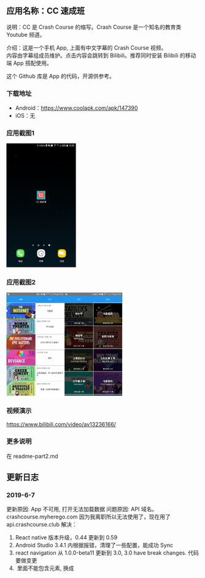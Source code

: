 ## 应用名称：CC 速成班
说明：CC 是 Crash Course 的缩写。Crash Course 是一个知名的教育类 Youtube 频道。

介绍：这是一个手机 App, 上面有中文字幕的 Crash Course 视频。  
内容由字幕组成员维护。点击内容会跳转到 Bilibili。推荐同时安装 Bilibili 的移动端 App 搭配使用。     

这个 Github 库是 App 的代码，开源供参考。   

### 下载地址
* Android：https://www.coolapk.com/apk/147390
* iOS：无

### 应用截图1
<img src="/unrelated-stuff/ss.png" width="36%">

### 应用截图2
<img src="/unrelated-stuff/tab1.jpg" width="30%"><img src="/unrelated-stuff/tab2.jpg" width="30%">


### 视频演示
https://www.bilibili.com/video/av13236166/

### 更多说明
在 readme-part2.md

## 更新日志
### 2019-6-7 
更新原因: App 不可用, 打开无法加载数据
问题原因: API 域名。crashcourse.myherego.com 因为我离职所以无法使用了，现在用了 api.crashcourse.club
解决：
1. React native 版本升级，0.44 更新到 0.59
2. Android Studio 3.4.1 内根据报错，清理了一些配置，能成功 Sync
3. react navigation 从 1.0.0-beta11 更新到 3.0, 3.0 have break changes. 代码要做变更
4. <Image> 里面不能包含元素, 换成 <ImageBackground>